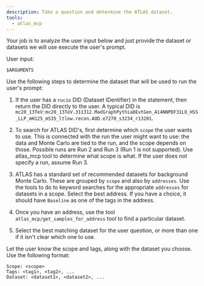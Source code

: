 ```yaml
---
description: Take a question and determine the ATLAS dataset.
tools:
  - atlas_mcp
---
```


Your job is to analyze the user input below and just provide the dataset or datasets we will use execute the user's prompt.

User input:

```text
$ARGUMENTS
```

Use the following steps to determine the dataset that will be used to run the user's prompt:

1. If the user has a `rucio` DID (Dataset IDentifier) in the statement, then return the DID directly to the user. A typical DID is `mc20_13TeV:mc20_13TeV.311312.MadGraphPythia8EvtGen_A14NNPDF31LO_HSS_LLP_mH125_mS35_ltlow.recon.AOD.e7270_s3234_r13201`.

2. To search for ATLAS DID's, first determine which `scope` the user wants to use. This is connected with the run the user might want to use: the data and Monte Carlo are tied to the run, and the scope depends on those. Possible runs are Run 2 and Run 3 (Run 1 is not supported). Use atlas_mcp tool to determine what scope is what. If the user does not specify a run, assume Run 3.

3. ATLAS has a standard set of recommended datasets for background Monte Carlo. These are grouped by `scope` and also by `addresses`. Use the tools to do to keyword searches for the appropriate `addresses` for datasets in a scope. Select the best address. If you have a choice, it should have `Baseline` as one of the tags in the address.

4. Once you have an address, use the tool `atlas_mcp/get_samples_for_address` tool to find a particular dataset.

5. Select the best matching dataset for the user question, or more than one if it isn't clear which one to use.

Let the user know the scope and tags, along with the dataset you choose.
Use the following format:

```text
Scope: <scope>
Tags: <tag1>, <tag2>, ...
Dataset: <dataset1>, <dataset2>, ...
```
